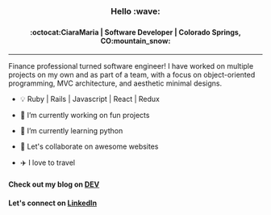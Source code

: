 <h3 align="center">
Hello :wave: 
<h3>
<h4 align="center">  
:octocat:CiaraMaria | Software Developer | Colorado Springs, CO:mountain_snow:
</h4> <hr>

Finance professional turned software engineer! I have worked on multiple projects on my own and as part of a team, with a focus on object-oriented programming, MVC architecture, and aesthetic minimal designs.

- :bulb: Ruby | Rails | Javascript | React | Redux


- 🔭 I’m currently working on fun projects
- 🌱 I’m currently learning python
- 👯 Let's collaborate on awesome websites
- :airplane: I love to travel

#### Check out my blog on [DEV](https://dev.to/proiacm)
#### Let's connect on [LinkedIn](https://www.linkedin.com/in/cmproia/)
